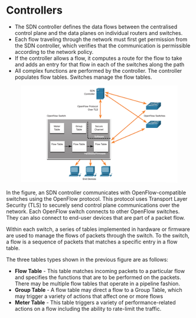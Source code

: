 # Controllers

* The SDN controller defines the data flows between the centralised control plane and the data planes on individual routers and switches.
* Each flow traveling through the network must first get permission from the SDN controller, which verifies that the communication is permissible according to the network policy.
* If the controller allows a flow, it computes a route for the flow to take and adds an entry for that flow in each of the switches along the path
* All complex functions are performed by the controller. The controller populates flow tables. Switches manage the flow tables.

<figure><img src="../../.gitbook/assets/Screenshot 2025-01-03 at 09.38.11.png" alt=""><figcaption></figcaption></figure>

In the figure, an SDN controller communicates with OpenFlow-compatible switches using the OpenFlow protocol. This protocol uses Transport Layer Security (TLS) to securely send control plane communications over the network. Each OpenFlow switch connects to other OpenFlow switches. They can also connect to end-user devices that are part of a packet flow.

Within each switch, a series of tables implemented in hardware or firmware are used to manage the flows of packets through the switch. To the switch, a flow is a sequence of packets that matches a specific entry in a flow table.

The three tables types shown in the previous figure are as follows:

* **Flow Table** - This table matches incoming packets to a particular flow and specifies the functions that are to be performed on the packets. There may be multiple flow tables that operate in a pipeline fashion.
* **Group Table** - A flow table may direct a flow to a Group Table, which may trigger a variety of actions that affect one or more flows
* **Meter Table** - This table triggers a variety of performance-related actions on a flow including the ability to rate-limit the traffic.
